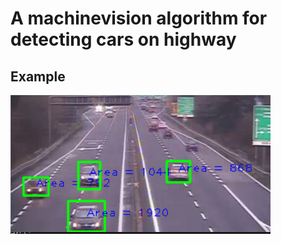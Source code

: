 # A machinevision algorithm for detecting cars on highway

## Example
![alt text](afbeelding1.PNG "Example")